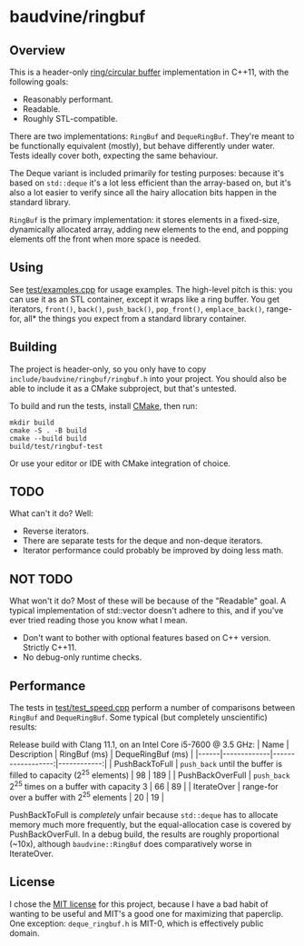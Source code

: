 # baudvine/ringbuf
## Overview
This is a header-only
[ring/circular buffer](https://en.wikipedia.org/wiki/Circular_buffer)
implementation in C++11, with the following goals:

- Reasonably performant.
- Readable.
- Roughly STL-compatible.

There are two implementations: `RingBuf` and `DequeRingBuf`. They're meant to be
functionally equivalent (mostly), but behave differently under water. Tests
ideally cover both, expecting the same behaviour.

The Deque variant is included primarily for testing purposes: because it's based
on `std::deque` it's a lot less efficient than the array-based on, but it's also
a lot easier to verify since all the hairy allocation bits happen in the
standard library.

`RingBuf` is the primary implementation: it stores elements in a fixed-size,
dynamically allocated array, adding new elements to the end, and popping
elements off the front when more space is needed.

## Using
See [test/examples.cpp](test/examples.cpp) for usage examples. The high-level
pitch is this: you can use it as an STL container, except it wraps like a ring
buffer. You get iterators, `front()`, `back()`, `push_back()`, `pop_front()`,
`emplace_back()`, range-for, all\* the things you expect from a standard library
container.

## Building
The project is header-only, so you only have to copy
`include/baudvine/ringbuf/ringbuf.h` into your project. You should also be able
to include it as a CMake subproject, but that's untested.

To build and run the tests, install [CMake](https://cmake.org/), then run:

```
mkdir build
cmake -S . -B build
cmake --build build
build/test/ringbuf-test
```

Or use your editor or IDE with CMake integration of choice.

## TODO
What can't it do? Well:

- Reverse iterators.
- There are separate tests for the deque and non-deque iterators.
- Iterator performance could probably be improved by doing less math.

## NOT TODO
What won't it do? Most of these will be because of the "Readable" goal. A
typical implementation of std::vector doesn't adhere to this, and if you've ever
tried reading those you know what I mean.

- Don't want to bother with optional features based on C++ version. Strictly C++11.
- No debug-only runtime checks.

## Performance

The tests in [test/test_speed.cpp](test/test_speed.cpp) perform a number of
comparisons between `RingBuf` and `DequeRingBuf`. Some typical (but completely
unscientific) results:

Release build with Clang 11.1, on an Intel Core i5-7600 @ 3.5 GHz:
| Name | Description | RingBuf (ms) | DequeRingBuf (ms) |
|------|-------------|------------------:|------------:|
| PushBackToFull | `push_back` until the buffer is filled to capacity (2<sup>25</sup> elements) | 98 | 189 |
| PushBackOverFull | `push_back` 2<sup>25</sup> times on a buffer with capacity 3 | 66 | 89 |
| IterateOver | range-for over a buffer with 2<sup>25</sup> elements | 20 | 19 |

PushBackToFull is *completely* unfair because `std::deque` has to allocate
memory much more frequently, but the equal-allocation case is covered by
PushBackOverFull. In a debug build, the results are roughly proportional (~10x),
although `baudvine::RingBuf` does comparatively worse in IterateOver.

## License
I chose the [MIT license](LICENSE) for this project, because I have a bad habit
of wanting to be useful and MIT's a good one for maximizing that paperclip.
One exception: `deque_ringbuf.h` is MIT-0, which is effectively public domain.
